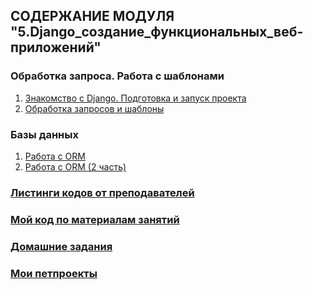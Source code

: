 ## СОДЕРЖАНИЕ МОДУЛЯ "5.Django_создание_функциональных_веб-приложений"
### Обработка запроса. Работа с шаблонами
1. [Знакомство с Django. Подготовка и запуск проекта](lesson_5.1/)
2. [Обработка запросов и шаблоны](lesson_5.2/)
### Базы данных
1. [Работа с ORM](lesson_5.3/)
2. [Работа с ORM (2 часть)](lesson_5.4)

### [Листинги кодов от преподавателей](DJ_code/)
### [Мой код по материалам занятий](lesson_5.1/dj_proect/)
### [Домашние задания](dj-homeworks/)

### [Мои петпроекты](./My_edu_petproj/)
